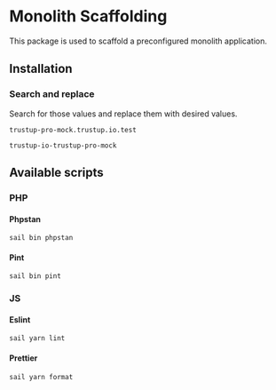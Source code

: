 # Monolith Scaffolding

This package is used to scaffold a preconfigured monolith application.

## Installation

### Search and replace

Search for those values and replace them with desired values.

```shell
trustup-pro-mock.trustup.io.test
```

```shell
trustup-io-trustup-pro-mock
```

## Available scripts

### PHP

#### Phpstan

```shell
sail bin phpstan
```

#### Pint

```shell
sail bin pint
```

### JS

#### Eslint

```shell
sail yarn lint
```

#### Prettier

```shell
sail yarn format
```
